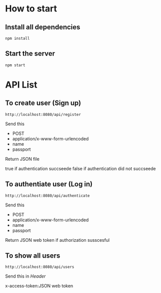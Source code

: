 # How to start


## Install all dependencies
```
npm install
```

## Start the server
```
npm start
```


# API List

## To create user (Sign up)

```
http://localhost:8080/api/register
```
Send this
 * POST
 * application/x-www-form-urlencoded
 * name
 * passport

Return JSON file

true if authentication succseede 
false  if authentication did not succseede 


## To authentiate  user (Log in)

```
http://localhost:8080/api/authenticate
```

Send this
 * POST
 * application/x-www-form-urlencoded
 * name
 * passport

Return JSON web token if authorization susscesful
 
## To show all users

```
http://localhost:8080/api/users
```

Send this in *Header*

x-access-token:JSON web token



